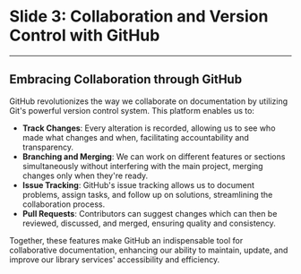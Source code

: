 # Slide 3: Collaboration and Version Control with GitHub

---

## Embracing Collaboration through GitHub

GitHub revolutionizes the way we collaborate on documentation by utilizing Git's powerful version control system. This platform enables us to:

- **Track Changes**: Every alteration is recorded, allowing us to see who made what changes and when, facilitating accountability and transparency.
- **Branching and Merging**: We can work on different features or sections simultaneously without interfering with the main project, merging changes only when they're ready.
- **Issue Tracking**: GitHub's issue tracking allows us to document problems, assign tasks, and follow up on solutions, streamlining the collaboration process.
- **Pull Requests**: Contributors can suggest changes which can then be reviewed, discussed, and merged, ensuring quality and consistency.

Together, these features make GitHub an indispensable tool for collaborative documentation, enhancing our ability to maintain, update, and improve our library services' accessibility and efficiency.
